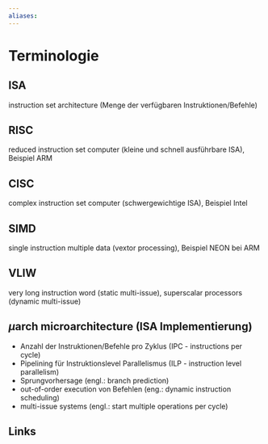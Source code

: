 ```yaml
---
aliases: 
---
```

# Terminologie 
## ISA
instruction set architecture (Menge der verfügbaren Instruktionen/Befehle)
## RISC
reduced instruction set computer (kleine und schnell ausführbare ISA), Beispiel ARM
## CISC
complex instruction set computer (schwergewichtige ISA), Beispiel Intel
## SIMD
single instruction multiple data (vextor processing), Beispiel NEON bei ARM
## VLIW
very long instruction word (static multi-issue), superscalar processors (dynamic multi-issue)
## $\mu$arch microarchitecture (ISA Implementierung)
- Anzahl der Instruktionen/Befehle pro Zyklus (IPC - instructions per cycle)
- Pipelining für Instruktionslevel Parallelismus (ILP - instruction level parallelism)
- Sprungvorhersage (engl.: branch prediction)
- out-of-order execution von Befehlen (eng.: dynamic instruction scheduling)
- multi-issue systems (engl.: start multiple operations per cycle)

## Links